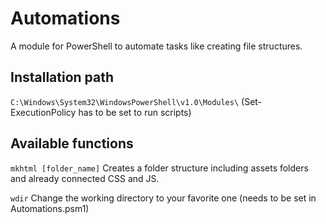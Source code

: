 # Automations
A module for PowerShell to automate tasks like creating file structures.

## Installation path
`C:\Windows\System32\WindowsPowerShell\v1.0\Modules\` (Set-ExecutionPolicy has to be set to run scripts)

## Available functions
`mkhtml [folder_name]`            Creates a folder structure including assets folders and already connected CSS and JS.

`wdir`                            Change the working directory to your favorite one (needs to be set in Automations.psm1)

